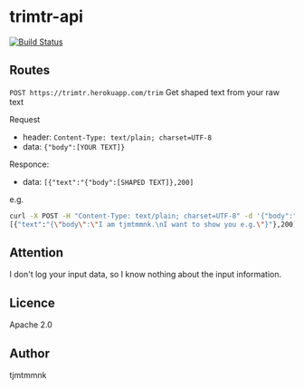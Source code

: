 # trimtr-api

[![Build Status](https://travis-ci.com/tjmtmmnk/trimtr-api.svg?branch=master)](https://travis-ci.com/tjmtmmnk/trimtr-api)

## Routes
`POST https://trimtr.herokuapp.com/trim` Get shaped text from your raw text

Request
- header: `Content-Type: text/plain; charset=UTF-8`
- data: `{"body":[YOUR TEXT]}`

Responce:
- data: `[{"text":"{"body":[SHAPED TEXT]},200]`

e.g.
``` bash
curl -X POST -H "Content-Type: text/plain; charset=UTF-8" -d '{"body":"I am tjmtmmnk. I want to show you e.g."}' "https://trimtr.herokuapp.com/trim"
[{"text":"{\"body\":\"I am tjmtmmnk.\nI want to show you e.g.\"}"},200]
```

## Attention
I don't log your input data, so I know nothing about the input information.

## Licence
Apache 2.0

## Author
tjmtmmnk
